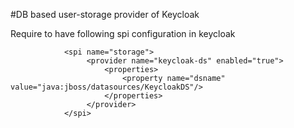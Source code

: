 #DB based user-storage provider of Keycloak

Require to have following spi configuration in keycloak 

~~~
            <spi name="storage">
                 <provider name="keycloak-ds" enabled="true">
                     <properties>
                         <property name="dsname" value="java:jboss/datasources/KeycloakDS"/>
                     </properties>
                 </provider>
            </spi>

~~~
